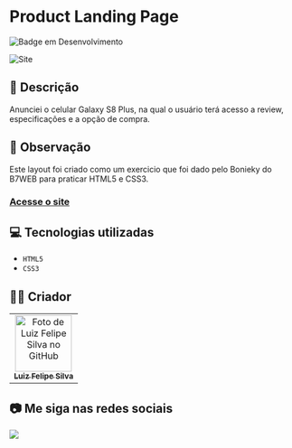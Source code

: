 # Product Landing Page
![Badge em Desenvolvimento](http://img.shields.io/static/v1?label=STATUS&message=CONCLUIDO&color=GREEN&style=for-the-badge)             

<img src="https://github.com/luizfelipe9627/product-page/blob/main/assets/images/product-page.png" alt="Site">

## 📄 Descrição
Anunciei o celular Galaxy S8 Plus, na qual o usuário terá acesso a review, especificações e a opção de compra.

## 📑 Observação
Este layout foi criado como um exercicio que foi dado pelo Bonieky do B7WEB para praticar HTML5 e CSS3.

### <a href="https://luizfelipe9627.github.io/product-page">Acesse o site</a>

## 💻 Tecnologias utilizadas

- ``HTML5``
- ``CSS3``

## 🧑‍💻 Criador

<table>
  <tr>
    <td align="center">
      <a href="https://github.com/luizfelipe9627">
        <img src="https://github.com/luizfelipe9627.png" width="100px;" alt="Foto de Luiz Felipe Silva no GitHub"/><br>
        <sub>
          <b>Luiz Felipe Silva</b>
        </sub>
      </a>
    </td>
  </tr>
</table>

## 📷 Me siga nas redes sociais<br>

<p align="left">
  <a href="https://www.linkedin.com/in/luizfelipe9627/" target="_blank"><img src="https://img.shields.io/badge/-LinkedIn-%230077B5?style=for-the-badge&logo=linkedin&logoColor=white"></a>
</p>
